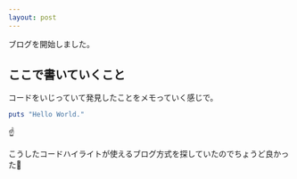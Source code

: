 ```yaml
---
layout: post
---
```

ブログを開始しました。

## ここで書いていくこと
コードをいじっていて発見したことをメモっていく感じで。

```ruby
puts "Hello World."
```
 ☝️ 

こうしたコードハイライトが使えるブログ方式を探していたのでちょうど良かった🎵
